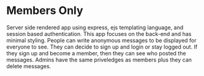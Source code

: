 # Members Only

Server side rendered app using express, ejs templating language, and session based authentication. This app focuses on the back-end and has minimal styling. People can write anonymous messages to be displayed for everyone to see. They can decide to sign up and login or stay logged out. If they sign up and become a member, then they can see who posted the messages. Admins have the same priveledges as members plus they can delete messages. 